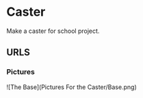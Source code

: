 # Caster

Make a caster for school project.

##  URLS


### Pictures


![The Base](Pictures For the Caster/Base.png)
